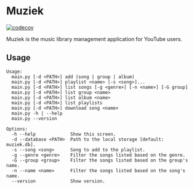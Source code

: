 # Muziek
[![codecov](https://codecov.io/gh/D34DPlayer/Projet-Muziek/branch/master/graph/badge.svg)](https://codecov.io/gh/D34DPlayer/Projet-Muziek)

Muziek is the music library management application for YouTube users.

## Usage
```
Usage:
  main.py [-d <PATH>] add (song | group | album)
  main.py [-d <PATH>] playlist <name> [-s <song>]...
  main.py [-d <PATH>] list songs [-g <genre>] [-n <name>] [-G group]
  main.py [-d <PATH>] list group <name>
  main.py [-d <PATH>] list album <name>
  main.py [-d <PATH>] list playlists
  main.py [-d <PATH>] download song <name>
  main.py -h | --help
  main.py --version

Options:
  -h --help             Show this screen.
  -d --database <PATH>  Path to the local storage [default: muziek.db].
  -s --song <song>      Song to add to the playlist.
  -g --genre <genre>    Filter the songs listed based on the genre.
  -G --group <group>    Filter the songs listed based on the group's name.
  -n --name <name>      Filter the songs listed based on the song's name.
  --version             Show version.
```
